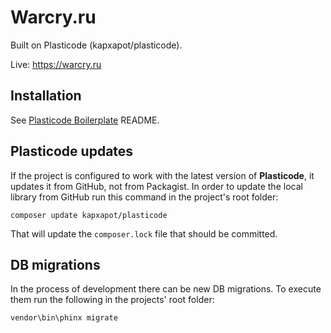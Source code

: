 # Warcry.ru

Built on Plasticode (kapxapot/plasticode).

Live: https://warcry.ru

## Installation

See [Plasticode Boilerplate](https://github.com/kapxapot/plasticode-boilerplate) README.

## Plasticode updates

If the project is configured to work with the latest version of **Plasticode**, it updates it from GitHub, not from Packagist. In order to update the local library from GitHub run this command in the project's root folder:

`composer update kapxapot/plasticode`

That will update the `composer.lock` file that should be committed.

## DB migrations

In the process of development there can be new DB migrations. To execute them run the following in the projects' root folder:

`vendor\bin\phinx migrate`
